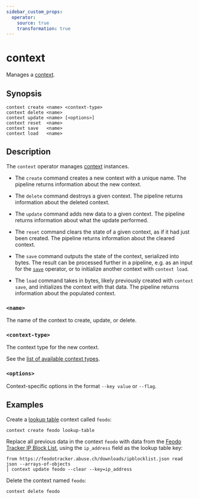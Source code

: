 ```yaml
---
sidebar_custom_props:
  operator:
    source: true
    transformation: true
---
```


# context

Manages a [context](../contexts.md).

## Synopsis

```
context create <name> <context-type>
context delete <name>
context update <name> [<options>]
context reset  <name>
context save   <name>
context load   <name>
```

## Description

The `context` operator manages [context](../contexts.md) instances.

- The `create` command creates a new context with a unique name. The pipeline
  returns information about the new context.

- The `delete` command destroys a given context. The pipeline returns
  information about the deleted context.

- The `update` command adds new data to a given context. The pipeline returns
  information about what the update performed.

- The `reset` command clears the state of a given context, as if it had just
  been created. The pipeline returns information about the cleared context.

- The `save` command outputs the state of the context, serialized into bytes.
  The result can be processed further in a pipeline,
  e.g. as an input for the [`save`](./save.md) operator,
  or to initialize another context with `context load`.

- The `load` command takes in bytes, likely previously created with
  `context save`, and initializes the context with that data. The pipeline
  returns information about the populated context.

### `<name>`

The name of the context to create, update, or delete.

### `<context-type>`

The context type for the new context.

See the [list of available context types](../contexts.md).

### `<options>`

Context-specific options in the format `--key value` or `--flag`.

## Examples

Create a [lookup table](../contexts/lookup-table.md) context called `feodo`:

```
context create feodo lookup-table
```

Replace all previous data in the context `feodo` with data from the [Feodo
Tracker IP Block List](https://feodotracker.abuse.ch), using the `ip_address`
field as the lookup table key:

```
from https://feodotracker.abuse.ch/downloads/ipblocklist.json read json --arrays-of-objects
| context update feodo --clear --key=ip_address
```

Delete the context named `feodo`:

```
context delete feodo
```

